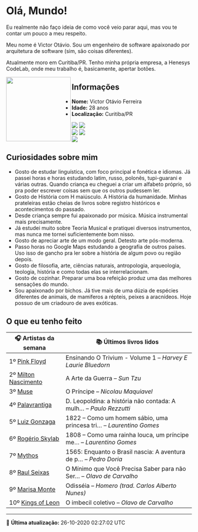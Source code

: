 # Olá, Mundo!

Eu realmente não faço ideia de como você veio parar aqui, mas vou te contar um pouco a meu respeito.

Meu nome é Victor Otávio. Sou um engenheiro de software apaixonado por arquitetura de software (sim, são coisas diferentes).

Atualmente moro em Curitiba/PR. Tenho minha própria empresa, a Henesys CodeLab, onde meu trabalho é, basicamente, apertar botões.

<img align="left" src="https://github.com/vctrtvfrrr/vctrtvfrrr/raw/master/octocat.png" alt="" width="175" />

## Informações

- **Nome:** Victor Otávio Ferreira
- **Idade:** 28 anos
- **Localização:** Curitiba/PR

[![](https://img.shields.io/badge/LinkedIn-victorotavio-blue)](https://www.linkedin.com/in/victorotavio/) [![](https://img.shields.io/badge/Twitter-@vctrtvfrrr-blue)](https://twitter.com/vctrtvfrrr)  
[![](https://img.shields.io/badge/GitHub-vctrtvfrrr-24292e)](https://github.com/vctrtvfrrr) [![](https://img.shields.io/badge/GitLab-vctrtvfrrr-ec5d16)](https://gitlab.com/vctrtvfrrr)  
[![](https://img.shields.io/badge/Email-victor@otavioferreira.com.br-red)](mailto:victor@otavioferreira.com.br)  

## Curiosidades sobre mim

-   Gosto de estudar linguística, com foco principal e fonética e idiomas. Já passei horas e horas estudando latim, russo, polonês, tupi-guarani e várias outras. Quando criança eu cheguei a criar um alfabeto próprio, só pra poder escrever coisas sem que os outros pudessem ler.
-   Gosto de História com H maiúsculo. A História da humanidade. Minhas prateleiras estão cheias de livros sobre registro históricos e acontecimentos do passado.
-   Desde criança sempre fui apaixonado por música. Música instrumental mais precisamente.
-   Já estudei muito sobre Teoria Musical e pratiquei diversos instrumentos, mas nunca me tornei suficientemente bom nisso.
-   Gosto de apreciar arte de um modo geral. Detesto arte pós-moderna.
-   Passo horas no Google Maps estudando a geografia de outros países. Uso isso de gancho pra ler sobre a história de algum povo ou região depois.
-   Gosto de filosofia, arte, ciências naturais, antropologia, arqueologia, teologia, história e como todas elas se interrelacionam.
-   Gosto de cozinhar. Preparar uma boa refeição produz uma das melhores sensações do mundo.
-   Sou apaixonado por bichos. Já tive mais de uma dúzia de espécies diferentes de animais, de mamiferos a répteis, peixes a aracnídeos. Hoje possuo de um criadouro de aves exóticas.


## O que eu tenho feito

|                        🎧 Artistas da semana                        |                      📚 Últimos livros lidos                      |
|---------------------------------------------------------------------|-------------------------------------------------------------------|
| 1º [Pink Floyd](https://www.last.fm/music/Pink+Floyd)               | Ensinando O Trivium - Volume 1	–	_Harvey E Laurie Bluedorn_         |
| 2º [Milton Nascimento](https://www.last.fm/music/Milton+Nascimento) | A Arte da Guerra	–	_Sun Tzu_                                        |
| 3º [Muse](https://www.last.fm/music/Muse)                           | O Príncipe	–	_Nicolau Maquiavel_                                    |
| 4º [Palavrantiga](https://www.last.fm/music/Palavrantiga)           | D. Leopoldina: a história não contada: A mulh…	–	_Paulo Rezzutti_   |
| 5º [Luiz Gonzaga](https://www.last.fm/music/Luiz+Gonzaga)           | 1822 – Como um homem sábio, uma princesa tri…	–	_Laurentino Gomes_  |
| 6º [Rogério Skylab](https://www.last.fm/music/Rog%C3%A9rio+Skylab)  | 1808 – Como uma rainha louca, um príncipe me…	–	_Laurentino Gomes_  |
| 7º [Mythos](https://www.last.fm/music/Mythos)                       | 1565: Enquanto o Brasil nascia: A aventura de p…	–	_Pedro Doria_    |
| 8º [Raul Seixas](https://www.last.fm/music/Raul+Seixas)             | O Mínimo que Você Precisa Saber para não Ser…	–	_Olavo de Carvalho_ |
| 9º [Marisa Monte](https://www.last.fm/music/Marisa+Monte)           | Odisséia	–	_Homero (trad. Carlos Alberto Nunes)_                    |
| 10º [Kings of Leon](https://www.last.fm/music/Kings+of+Leon)        | O imbecil coletivo	–	_Olavo de Carvalho_                            |


---

🚀 **Última atualização:** 26-10-2020 02:27:02 UTC